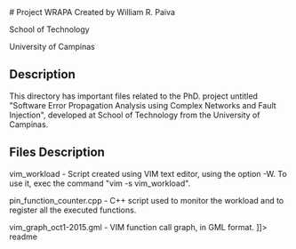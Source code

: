 <snippet>
  <content>
# Project WRAPA
Created by William R. Paiva

School of Technology

University of Campinas

## Description
This directory has important files related to the PhD. project untitled "Software Error Propagation Analysis using Complex Networks and Fault Injection", developed at School of Technology from the University of Campinas.
## Files Description
vim_workload - Script created using VIM text editor, using the option -W. To use it, exec the command "vim -s vim_workload".

pin_function_counter.cpp - C++ script used to monitor the workload and to register all the executed functions.

vim_graph_oct1-2015.gml - VIM function call graph, in GML format.
]]></content>
  <tabTrigger>readme</tabTrigger>
</snippet>
